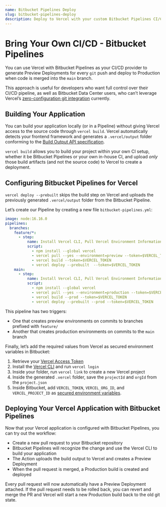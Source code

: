 ```yaml
---
name: Bitbucket Pipelines Deploy
slug: bitbucket-pipelines-deploy
description: Deploy to Vercel with your custom Bitbucket Pipelines CI/CD.
---
```


# Bring Your Own CI/CD - Bitbucket Pipelines

You can use Vercel with Bitbucket Pipelines as your CI/CD provider to generate Preview Deployments for every `git` push and deploy to Production when code is merged into the `main` branch.

This approach is useful for developers who want full control over their CI/CD pipeline, as well as Bitbucket Data Center users, who can’t leverage Vercel’s [zero-configuration git integration](https://vercel.com/docs/concepts/git/vercel-for-bitbucket) currently.

## Building Your Application

You can build your application locally (or in a Pipeline) without giving Vercel access to the source code through `vercel build`. Vercel automatically detects your frontend framework and generates a `.vercel/output` folder conforming to the [Build Output API specification](https://vercel.com/blog/build-output-api).

`vercel build` allows you to build your project within your own CI setup, whether it be Bitbucket Pipelines or your own in-house CI, and upload _only_ those build artifacts (and not the source code) to Vercel to create a deployment.

## Configuring Bitbucket Pipelines for Vercel

`vercel deploy --prebuilt` skips the build step on Vercel and uploads the previously generated `.vercel/output` folder from the Bitbucket Pipeline.

Let’s create our Pipeline by creating a new file `bitbucket-pipelines.yml`:

```yaml
image: node:16.16.0
pipelines:
  branches:
    feature/*:
      - step:
          name: Install Vercel CLI, Pull Vercel Environment Information, Build Project Artifacts and Deploy Project Artifacts to Vercel
          script:
            - npm install --global vercel
            - vercel pull --yes --environment=preview --token=$VERCEL_TOKEN
            - vercel build --token=$VERCEL_TOKEN
            - vercel deploy --prebuilt  --token=$VERCEL_TOKEN
    main:
      - step:
          name: Install Vercel CLI, Pull Vercel Environment Information, Build Project Artifacts and Deploy Project Artifacts to Vercel
          script:
            - npm install --global vercel
            - vercel pull --yes --environment=production --token=$VERCEL_TOKEN
            - vercel build --prod --token=$VERCEL_TOKEN
            - vercel deploy --prebuilt --prod --token=$VERCEL_TOKEN
```

This pipeline has two triggers:

- One that creates preview environments on commits to branches prefixed with `feature/`
- Another that creates production environments on commits to the `main` branch

Finally, let’s add the required values from Vercel as secured environment variables in Bitbucket:

1. Retrieve your [Vercel Access Token](https://vercel.com/support/articles/how-do-i-use-a-vercel-api-access-token)
2. Install the [Vercel CLI](https://vercel.com/cli) and run `vercel login`
3. Inside your folder, run `vercel link` to create a new Vercel project
4. Inside the generated `.vercel` folder, save the `projectId` and `orgId` from the `project.json`
5. Inside Bitbucket, add `VERCEL_TOKEN`, `VERCEL_ORG_ID`, and `VERCEL_PROJECT_ID` as [secured environment variables](https://support.atlassian.com/bitbucket-cloud/docs/variables-and-secrets/).

## Deploying Your Vercel Application with Bitbucket Pipelines

Now that your Vercel application is configured with Bitbucket Pipelines, you can try out the workflow:

- Create a new pull request to your Bitbucket repository
- Bitbucket Pipelines will recognize the change and use the Vercel CLI to build your application
- The Action uploads the build output to Vercel and creates a Preview Deployment
- When the pull request is merged, a Production build is created and deployed

Every pull request will now automatically have a Preview Deployment attached. If the pull request needs to be rolled back, you can revert and merge the PR and Vercel will start a new Production build back to the old git state.
